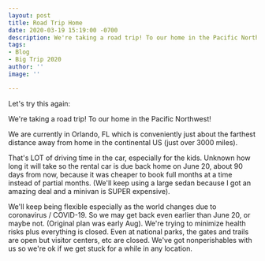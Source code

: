 ```yaml
---
layout: post
title: Road Trip Home
date: 2020-03-19 15:19:00 -0700
description: We're taking a road trip! To our home in the Pacific Northwest!
tags:
- Blog
- Big Trip 2020
author: ''
image: ''

---
```

Let's try this again: 

We're taking a road trip! To our home in the Pacific Northwest!

We are currently in Orlando, FL which is conveniently just about the farthest distance away from home in the continental US (just over 3000 miles).

That's LOT of driving time in the car, especially for the kids. Unknown how long it will take so the rental car is due back home on June 20, about 90 days from now, because it was cheaper to book full months at a time instead of partial months. (We'll keep using a large sedan because I got an amazing deal and a minivan is SUPER expensive).

We'll keep being flexible especially as the world changes due to coronavirus / COVID-19. So we may get back even earlier than June 20, or maybe not. (Original plan was early Aug). We're trying to minimize health risks plus everything is closed. Even at national parks, the gates and trails are open but visitor centers, etc are closed. We've got nonperishables with us so we're ok if we get stuck for a while in any location.